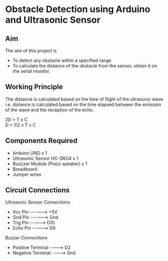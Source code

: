 # **Obstacle Detection using Arduino and Ultrasonic Sensor**

## **Aim**
The aim of this project is 
- To detect any obstacle within a specified range
- To calculate the distance of the obstacle from the sensor, obtain it on the serial monitor. 

## **Working Principle**
The distance is calculated based on the time of flight of the ultrasonic wave i.e. distance is calculated based on the time elapsed between the emission of the wave and the reception of the echo.

 2D = T x C \
 D  = 1/2 x T x C
 

## **Components Required**
- Arduino UNO x 1
- Ultrasonic Sensor HC-SRO4 x 1
- Buzzzer Module (Piezo speaker) x 1
- Breadboard
- Jumper wires

## **Circuit Connections**
_Ultrasonic Sensor Connections_
- Vcc Pin ------> +5V
- Gnd Pin ------> Gnd
- Trig Pin -----> D10
- Echo Pin -----> D9

_Buzzer Connections_
- Positive Terminal ----> D2
- Negative Terminal ----> Gnd









